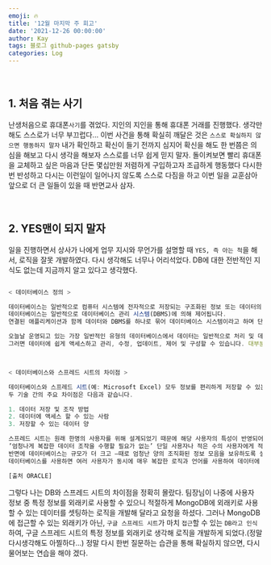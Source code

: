 ```yaml
---
emoji: 🔥
title: '12월 마지막 주 회고'
date: '2021-12-26 00:00:00'
author: Kay
tags: 블로그 github-pages gatsby
categories: Log
---
```


<br>

## 1. 처음 겪는 사기

난생처음으로 휴대폰`사기`를 겪었다. 지인의 지인을 통해 휴대폰 거래를 진행했다.
생각만해도 스스로가 너무 부끄럽다...
이번 사건을 통해 확실히 깨달은 것은 `스스로 확실하지 않으면 행동하지 말자`
내가 확인하고 확신이 들기 전까지 심지어 확신을 해도 한 번쯤은 의심을 해보고 다시 생각을 해보자
스스로를 너무 쉽게 믿지 말자.
돌이켜보면 빨리 휴대폰을 교체하고 싶은 마음과 단돈 몇십만원 저렴하게 구입하고자 조급하게 행동했다
다시한번 반성하고 다시는 이런일이 일어나지 않도록 스스로 다짐을 하고
이번 일을 교훈삼아 앞으로 더 큰 일들이 있을 때 반면교사 삼자.

<br>

## 2. YES맨이 되지 말자

일을 진행하면서 상사가 나에게 업무 지시와 무언가를 설명할 때 `YES, 즉 아는 척`을 해서,
로직을 잘못 개발하였다.
다시 생각해도 너무나 어리석었다.
DB에 대한 전반적인 지식도 없는데 지금까지 알고 있다고 생각했다.

```ts

< 데이터베이스 정의 >

데이터베이스는 일반적으로 컴퓨터 시스템에 전자적으로 저장되는 구조화된 정보 또는 데이터의 조직화된 모음입니다.
데이터베이스는 일반적으로 데이터베이스 관리 시스템(DBMS)에 의해 제어됩니다.
연결된 애플리케이션과 함께 데이터와 DBMS를 하나로 묶어 데이터베이스 시스템이라고 하며 단축하여 데이터베이스라고도 합니다.

오늘날 운영되고 있는 가장 일반적인 유형의 데이터베이스에서 데이터는 일반적으로 처리 및 데이터 쿼리를 효율적으로 수행하기 위해 일련의 테이블에서 행과 열로 모델링됩니다.
그러면 데이터에 쉽게 액세스하고 관리, 수정, 업데이트, 제어 및 구성할 수 있습니다. 대부분의 데이터베이스는 데이터 작성 및 쿼리에 SQL(Structured Query Language)을 사용합니다.



< 데이터베이스와 스프레드 시트의 차이점 >

데이터베이스와 스프레드 시트(예: Microsoft Excel) 모두 정보를 편리하게 저장할 수 있는 방법입니다.
두 기술 간의 주요 차이점은 다음과 같습니다.

1. 데이터 저장 및 조작 방법
2. 데이터에 액세스 할 수 있는 사람
3. 저장할 수 있는 데이터 양

스프레드 시트는 원래 한명의 사용자를 위해 설계되었기 때문에 해당 사용자의 특성이 반영되어 있습니다.
’엄청나게 복잡한 데이터 조작을 수행할 필요가 없는’ 단일 사용자나 적은 수의 사용자에게 적합합니다.
반면에 데이터베이스는 규모가 더 크고 —때로 엄청난 양의 조직화된 정보 모음을 보유하도록 설계되었습니다.
데이터베이스를 사용하면 여러 사용자가 동시에 매우 복잡한 로직과 언어를 사용하여 데이터에 빠르고 안전하게 액세스 및 쿼리할 수 있습니다.

[출처 ORACLE]
```

그렇다 나는 DB와 스프레드 시트의 차이점을 정확히 몰랐다. 팀장님이 나중에 사용자 정보 중 특정 정보를 외래키로 사용할 수 있으니
적절하게 MongoDB에 외래키로 사용할 수 있는 데이터를 셋팅하는 로직을 개발해 달라고 요청을 하셨다.
그러나 MongoDB에 접근할 수 있는 외래키가 아닌, `구글 스프레드 시트`가 마치 `접근`할 수 있는 `DB라고 인식`하여, 구글 스프레드 시트의 특정 정보를 외래키로 생각해 로직을 개발하게 되었다.(정말 다시생각해도 아찔하다...)
정말 다시 한번 질문하는 습관을 통해 확실하지 않으면, 다시 물어보는 연습을 해야 겠다.

```toc

```
